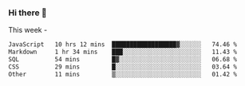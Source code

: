 ### Hi there 👋

This week - 
<!--START_SECTION:waka-->

```txt
JavaScript   10 hrs 12 mins  ██████████████████▓░░░░░░   74.46 %
Markdown     1 hr 34 mins    ███░░░░░░░░░░░░░░░░░░░░░░   11.43 %
SQL          54 mins         █▓░░░░░░░░░░░░░░░░░░░░░░░   06.68 %
CSS          29 mins         █░░░░░░░░░░░░░░░░░░░░░░░░   03.64 %
Other        11 mins         ▒░░░░░░░░░░░░░░░░░░░░░░░░   01.42 %
```

<!--END_SECTION:waka-->
<!--
**Boombag0607/Boombag0607** is a ✨ _special_ ✨ repository because its `README.md` (this file) appears on your GitHub profile.

Here are some ideas to get you started:

- 🔭 I’m currently working on ...
- 🌱 I’m currently learning ...
- 👯 I’m looking to collaborate on ...
- 🤔 I’m looking for help with ...
- 💬 Ask me about ...
- 📫 How to reach me: ...
- 😄 Pronouns: ...
- ⚡ Fun fact: ...
-->
